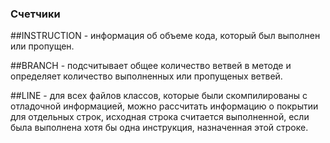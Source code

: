 ### Счетчики

##INSTRUCTION - информация об объеме кода, который был выполнен или пропущен.

##BRANCH - подсчитывает общее количество ветвей в методе и определяет количество выполненных или пропущеных ветвей.

##LINE - для всех файлов классов, которые были скомпилированы с отладочной информацией, можно рассчитать информацию о покрытии для отдельных строк, исходная строка считается выполненной, если была выполнена хотя бы одна инструкция, назначенная этой строке.

